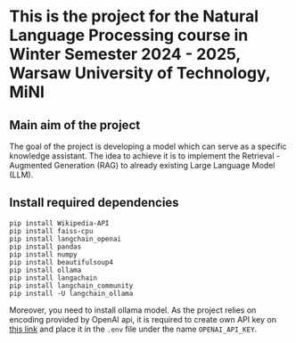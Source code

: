 
# This is the project for the Natural Language Processing course in Winter Semester 2024 - 2025, Warsaw University of Technology, MiNI

## Main aim of the project

The goal of the project is developing a model
which can serve as a specific knowledge assistant. The idea to achieve it is to implement
the Retrieval - Augmented Generation (RAG) to
already existing Large Language Model (LLM).

## Install required dependencies

```{bash}
pip install Wikipedia-API
pip install faiss-cpu
pip install langchain_openai
pip install pandas
pip install numpy
pip install beautifulsoup4
pip install ollama
pip install langachain
pip install langchain_community
pip install -U langchain_ollama
```

Moreover, you need to install ollama model.
As the project relies on encoding provided by OpenAI api, it is required to create own API key on [this link](https://platform.openai.com/api-keys) and place it in the ```.env``` file under the name ```OPENAI_API_KEY```.